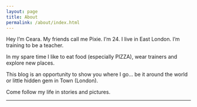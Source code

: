 ```yaml
---
layout: page
title: About
permalink: /about/index.html
---
```


Hey I’m Ceara. My friends call me Pixie. I’m 24. I live in East London. I’m training to be a teacher.

In my spare time I like to eat food (especially PIZZA), wear trainers and explore new places.

This blog is an opportunity to show you where I go... be it around the world or little hidden gem in Town (London).

Come follow my life in stories and pictures.

---